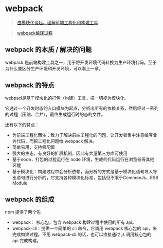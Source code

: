 # webpack
> [由模块化谈起，理解前端工程化和构建工具](./由模块化谈起，理解前端工程化和构建工具.md)

> [webpack编译过程](./webpack编译过程.md)

## webpack 的本质 / 解决的问题
webpack 是前端构建工具之一，用于将开发环境代码转换为生产环境代码。至于为什么要区分生产环境和开发环境，可以看上一章。

## webpack 的特点
webpacl是基于模块化的打包（构建）工具，把一切视为模块化。

它通过一个开发时态的入口模块为起点，分析出所有的依赖关系，然后经过一系列的过程（压缩、合并），最终生成运行时的态的文件。

还有以下的特点：
- 为前端工程化而生：致力于解决前端工程化的问题，让开发者集中注意编写业务代码，而把工程化问题给 webpack 解决。
- 简单易用，支持零配置
- 强大的生态，有良好的扩展机制，因此有大量第三方库可使用
- 基于node，打包的过程运行在 node 
环境，生成的代码运行在浏览器等其他环境
- 基于模块化：构建过程中会分析依赖，而分析的方式是基于模块化语句导入导出语句进行分析的，它支持各种模块化标准，包括但不限于CommonJs、ES6 Module

## webpack 的组成
npm 提供了两个包
- webpack： 核心包，包含 webpack 构建过程中使用的所有 api。
- webpack-cli：提供一个简单的 cli 命令，它调用 webpack 核心包的 api，来完成构建过程。不用 webpack-cli 的话，也可以直接通过 js 调用核心包的 api 完成构建。





   



    

 

